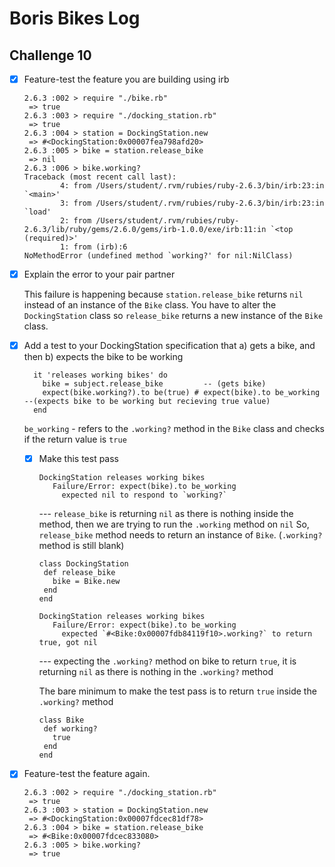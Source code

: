 # Boris Bikes Log

## Challenge 10

* [X] Feature-test the feature you are building using irb

    ```
    2.6.3 :002 > require "./bike.rb"
     => true 
    2.6.3 :003 > require "./docking_station.rb"
     => true 
    2.6.3 :004 > station = DockingStation.new
     => #<DockingStation:0x00007fea798afd20> 
    2.6.3 :005 > bike = station.release_bike
     => nil 
    2.6.3 :006 > bike.working?
    Traceback (most recent call last):
            4: from /Users/student/.rvm/rubies/ruby-2.6.3/bin/irb:23:in `<main>'
            3: from /Users/student/.rvm/rubies/ruby-2.6.3/bin/irb:23:in `load'
            2: from /Users/student/.rvm/rubies/ruby-2.6.3/lib/ruby/gems/2.6.0/gems/irb-1.0.0/exe/irb:11:in `<top (required)>'
            1: from (irb):6
    NoMethodError (undefined method `working?' for nil:NilClass)
    ```
* [X] Explain the error to your pair partner

    This failure is happening because `station.release_bike` returns `nil` instead of an instance of the `Bike` class. You have to   alter the `DockingStation` class so `release_bike` returns a new instance of the `Bike` class.



* [X] Add a test to your DockingStation specification that a) gets a bike, and then b) expects the bike to be working

   ```
     it 'releases working bikes' do
       bike = subject.release_bike         -- (gets bike)
       expect(bike.working?).to be(true) # expect(bike).to be_working     --(expects bike to be working but recieving true value)
     end
     ```
  
     `be_working` - refers to the `.working?` method in the `Bike` class and checks if the return value is `true`
  
  * [X] Make this test pass
  
     ```
     DockingStation releases working bikes
        Failure/Error: expect(bike).to be_working
          expected nil to respond to `working?`
     ```
     --- `release_bike` is returning `nil` as there is nothing inside the method, then we are trying to run the `.working` method on `nil`
     So, `release_bike` method needs to return an instance of `Bike`. (`.working?` method is still blank)

     ```
     class DockingStation
      def release_bike
        bike = Bike.new
      end
     end
    ```
  
  
  
  
     ```
     DockingStation releases working bikes
        Failure/Error: expect(bike).to be_working
          expected `#<Bike:0x00007fdb84119f10>.working?` to return true, got nil
     ```
     --- expecting the `.working?` method on bike to return `true`, it is returning `nil` as there is nothing in the `.working?` method

     The bare minimum to make the test pass is to return `true` inside the `.working?` method

     ```
     class Bike
      def working?
        true
      end
    end
    ```
  
* [X] Feature-test the feature again.

   ```
   2.6.3 :002 > require "./docking_station.rb"
    => true 
   2.6.3 :003 > station = DockingStation.new
    => #<DockingStation:0x00007fdcec81df78> 
   2.6.3 :004 > bike = station.release_bike
    => #<Bike:0x00007fdcec833080> 
   2.6.3 :005 > bike.working?
    => true 
    ```
